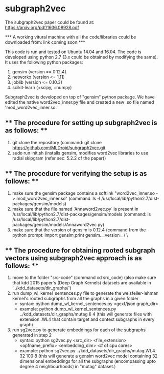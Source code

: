  # subgraph2vec

The subgraph2vec paper could be found at: https://arxiv.org/pdf/1606.08928.pdf 

*** A working vitural machine with all the code/libraries could be downloaded from: link coming soon ***

This code is run and tested on Ubuntu 14.04 and 16.04.
The code is developed using python 2.7 (3.x could be obtained by modifying the same).
It uses the following python packages:
1. gensim (version == 0.12.4)
2. networkx (version <= 1.11)
3. joblib (version <= 0.10.3)
4. scikit-learn (+scipy, +numpy)

Subgraph2vec is developed on top of "gensim" python package.
We have edited the native word2vec_inner.py file and created a new .so file named 'mod_word2vec_inner.so'.

## ** The procedure for setting up subgraph2vec is as follows: ** ##
1. git clone the repository (command: git clone https://github.com/MLDroid/subgraph2vec.git
2. sudo run init.sh (installs gensim, modifies word2vec libraries to use radial skipgram (refer sec: 5.2.2 of the paper))

## ** The procedure for verifying the setup is as follows: ** ## 
1. make sure the gensim package contains a softlink "word2vec_inner.so -> mod_word2vec_inner.so" (command: ls -l /usr/local/lib/python2.7/dist-packages/gensim/models)
2. make sure that the file named 'Annaword2vec.py' is present in /usr/local/lib/python2.7/dist-packages/gensim/models (command: ls /usr/local/lib/python2.7/dist-packages/gensim/models/Annaword2vec.py)
3. make sure that the version of gensim is 0.12.4 (command from the python prompt: import gensim;print gensim.\_\_version\_\_)
\\
## ** The procedure for obtaining rooted subgraph vectors using subgraph2vec approach is as follows: ** ## 
1. move to the folder "src-code" (command cd src_code) (also make sure that kdd 2015 paper's (Deep Graph Kernels) datasets are available in '../kdd_datasets/dir_graphs/')
2. run dump_wl_kernel_sentences.py file to generate the weisfeiler-lehman kernel's rooted subgraphs from all the graphs in a given folder
   * syntax: python dump_wl_kernel_sentences.py <gexf/json graph_dir> <num of cpu cores for multi-processing> <height of WL kernel>
   * example: python dump_wl_kernel_sentences.py ../kdd_datasets/dir_graphs/mutag 8 4 (this will generate files with extension .WL4 that contain target and context subgraphs in every graph)
3. run sg2vec.py to generate embeddings for each of the subgraphs generated in step 2
   * syntax: python sg2vec.py <src_dir> <file_extension> <opfname_prefix> <embedding_dim> <iterations> <# of cpu cores> 
   * example: python sg2vec.py ../kdd_datasets/dir_graphs/mutag WL4 32 100 8 (this will generate a gensim word2vec model containing 32 dimensional embeddings for all the subgraphs (encompassing upto degree 4 neighbourhoods) in "mutag" dataset.)

